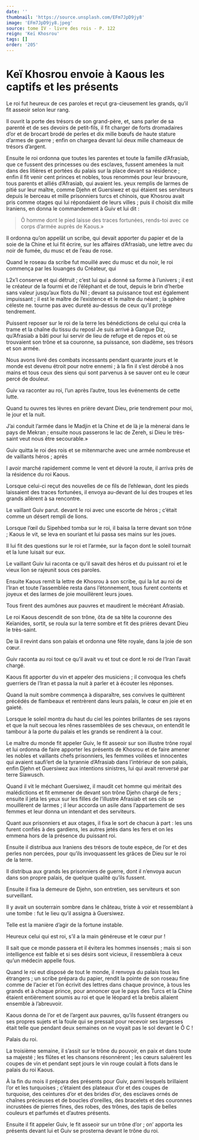 ```yaml
---
date: ''
thumbnail: 'https://source.unsplash.com/EFm7JpD9jy8'
image: 'EFm7JpD9jy8.jpeg'
source: tome IV - livre des rois - P. 122
reign: 'Keï Khosrou'
tags: []
order: '205'
---
```


# Keï Khosrou envoie à Kaous les captifs et les présents

Le roi fut heureux de ces paroles et reçut gra-cieusement les grands, qu’il fit asseoir selon leur rang.

Il ouvrit la porte des trésors de son grand-père, et, sans parler de sa parenté et de ses devoirs de petit-fils, il fit charger de forts dromadaires d’or et de brocart brodé de perles et dix mille bœufs de haute stature d’armes de guerre ; enfin on chargea devant lui deux mille chameaux de trésors d’argent.

Ensuite le roi ordonna que toutes les parentes et toute la famille d’Afrasiab, que ce fussent des princesses ou des esclaves, fussent amenées la nuit dans des litières et portées du palais sur la place devant sa résidence ; enfin il fit venir cent princes et nobles, tous renommés pour leur bravoure, tous parents et alliés d’Afrasiab, qui avaient les. yeux remplis de larmes de pitié sur leur maître, comme Djehn et Guersiwez et qui étaient ses serviteurs depuis le berceau et mille prisonniers turcs et chinois, que Khosrou avait pris comme otages qui lui répondaient de leurs villes ; puis il choisit dix mille Iraniens, en donna le commandement à Guiv et lui dit :

> Ô homme dont le pied laisse des traces fortunées, rends-toi avec ce corps d’armée auprès de Kaous.»

Il ordonna qu’on appelât un scribe, qui devait apporter du papier et de la soie de la Chine et lui fit écrire, sur les affaires d’Afrasiab, une lettre avec du noir de fumée, du musc et de l’eau de rose.

Quand le roseau da scribe fut mouillé avec du musc et du noir, le roi commença par les louanges du Créateur, qui

L2x’l conserve et qui détruit ; c’est lui qui a donné sa forme à l’univers ; il est le créateur de la fourmi et de l’éléphant et de tout, depuis le brin d’herbe sans valeur jusqu’aux flots du Nil ; devant sa puissance tout est également impuissant ; il est le maître de l’existence et le maître du néant ; la sphère céleste ne. tourne pas avec dureté au-dessus de ceux qu’il protège tendrement.

Puissent reposer sur le roi de la terre les bénédictions de celui qui créa la trame et la chaîne du tissu du reposl Je suis arrivé à Gangue Diz, qu’Afrasiab a bâti pour lui servir de lieu de refuge et de repos et où se trouvaient son trône et sa couronne, sa puissance, son diadème, ses trésors et son armée.

Nous avons livré des combats incessants pendant quarante jours et le monde est devenu étroit pour notre ennemi ; à la fin il s’est dérobé à nos mains et tous ceux des siens qui sont parvenus à se sauver ont eu le cœur percé de douleur.

Guiv va raconter au roi, l’un après l’autre, tous les événements de cette lutte.

Quand tu ouvres tes lèvres en prière devant Dieu, prie tendrement pour moi, le jour et la nuit.

J’ai conduit l’armée dans le Madjin et la Chine et de là je la mènerai dans le pays de Mekran ; ensuite nous passerons le lac de Zereh, si Dieu le très-saint veut nous être secourable.»

Guiv quitta le roi des rois et se mitenmarche avec une armée nombreuse et de vaillants héros ; après

I avoir marché rapidement comme le vent et dévoré la route, il arriva près de la résidence du roi Kaous.

Lorsque celui-ci reçut des nouvelles de ce fils de l’ehlewan, dont les pieds laissaient des traces fortunées, il envoya au-devant de lui des troupes et les grands allèrent à sa rencontre.

Le vaillant Guiv parut. devant le roi avec une escorte de héros ; c’était comme un désert rempli de lions.

Lorsque l’œil du Sipehbed tomba sur le roi, il baisa la terre devant son trône ; Kaous le vit, se leva en souriant et lui passa ses mains sur les joues.

Il lui fit des questions sur le roi et l’armée, sur la façon dont le soleil tournait et la lune luisait sur eux.

Le vaillant Guiv lui raconta ce qu’il savait des héros et du puissant roi et le vieux lion se rajeunit sous ces paroles.

Ensuite Kaous remit la lettre de Khosrou à son scribe, qui la lut au roi de l’Iran et toute l’assemblée resta dans l’étonnement, tous furent contents et joyeux et des larmes de joie mouillèrent leurs joues.

Tous firent des aumônes aux pauvres et maudirent le mécréant Afrasiab.

Le roi Kaous descendit de son trône, ôta de sa tête la couronne des Keïanides, sortit, se roula sur la terre sombre et fit des prières devant Dieu le très-saint.

De là il revint dans son palais et ordonna une fête royale, dans la joie de son cœur.

Guiv raconta au roi tout ce qu’il avait vu et tout ce dont le roi de l’Iran l’avait chargé.

Kaous fit apporter du vin et appeler des musiciens ; il convoqua les chefs guerriers de l’Iran et passa la nuit à parler et à écouter les réponses.

Quand la nuit sombre commença à disparaître, ses convives le quittèrent précédés de flambeaux et rentrèrent dans leurs palais, le cœur en joie et en gaieté.

Lorsque le soleil montra du haut du ciel les pointes brillantes de ses rayons et que la nuit secoua les rênes rassemblées de ses chevaux, on entendit le tambour à la porte du palais et les grands se rendirent à la cour.

Le maître du monde fit appeler Guiv, le fit asseoir sur son illustre trône royal et lui ordonna de faire apporter les présents de Khosrou et de faire amener les nobles et vaillants chefs prisonniers, les femmes voilées et innocentes qui avaient saufi’ert de la tyrannie d’Afrasiab dans l’intérieur de son palais, enfin Djehn et Guersiwez aux intentions sinistres, lui qui avait renversé par terre Siawusch.

Quand il vit le méchant Guersiwez, il maudit cet homme qui méritait des malédictions et fit emmener de devant son trône Djehn chargé de fers ; ensuite il jeta les yeux sur les filles de l’illustre Afrasiab et ses cils se mouillèrent de larmes ; il leur accorda un asile dans l’appartement de ses femmes et leur donna un intendant et des serviteurs.

Quant aux prisonniers et aux otages, il fixa le sort de chacun à part : les uns furent confiés à des gardiens, les autres jetés dans les fers et on les emmena hors de la présence du puissant roi.

Ensuite il distribua aux Iraniens des trésors de toute espèce, de l’or et des perles non percées, pour qu’ils invoquassent les grâces de Dieu sur le roi de la terre.

Il distribua aux grands les prisonniers de guerre, dont il n’envoya aucun dans son propre palais, de quelque qualité qu’ils fussent.

Ensuite il fixa la demeure de Djehn, son entretien, ses serviteurs et son surveillant.

Il y avait un souterrain sombre dans le château, triste à voir et ressemblant à une tombe : fut le lieu qu’il assigna à Guersiwez.

Telle est la manière d’agir de la fortune instable.

Heureux celui qui est roi, s’il a la main généreuse et le cœur pur !

Il sait que ce monde passera et il évitera les hommes insensés ; mais si son intelligence est faible et si ses désirs sont vicieux, il ressemblera à ceux qu’un médecin appelle fous.

Quand le roi eut disposé de tout le monde, il renvoya du palais tous les étrangers ; un scribe prépara du papier, rendit la pointe de son roseau fine comme de l’acier et l’on écrivit des lettres dans chaque province, à tous les grands et à chaque prince, pour annoncer que le pays des Turcs et la Chine étaient entièrement soumis au roi et que le léopard et la brebis allaient ensemble à l’abreuvoir.

Kaous donna de l’or et de l’argent aux pauvres, qu’ils fussent étrangers ou ses propres sujets et la foule qui se pressait pour recevoir ses largesses était telle que pendant deux semaines on ne voyait pas le sol devant le Ô C !

Palais du roi.

La troisième semaine, il s’assit sur le trône du pouvoir, en paix et dans toute sa majesté ; les flûtes et les chansons résonnèrent ; les cœurs saluèrent les coupes de vin et pendant sept jours le vin rouge coulait à flots dans le palais du roi Kaous.

À la fin du mois il prépara des présents pour Guiv, parmi lesquels brillaient l’or et les turquoises ; c’étaient des plateaux d’or et des coupes de turquoise, des ceintures d’or et des brides d’or, des esclaves ornés de chaînes précieuses et de boucles d’oreilles, des bracelets et des couronnes incrustées de pierres fines, des robes, des trônes, des tapis de belles couleurs et parfumés et d’autres présents.

Ensuite il fit appeler Guiv, le fit asseoir sur un trône d’or ; on’ apporta les présents devant lui et Guiv se prosterna devant le trône du roi.
